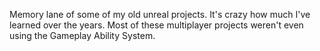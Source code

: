 Memory lane of some of my old unreal projects.
It's crazy how much I've learned over the years. Most of these multiplayer projects weren't even using the Gameplay Ability System.